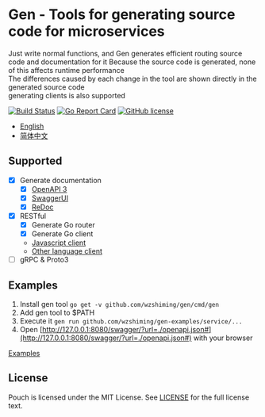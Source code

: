 # Gen - Tools for generating source code for microservices

Just write normal functions, and Gen generates efficient routing source code and documentation for it
Because the source code is generated, none of this affects runtime performance  
The differences caused by each change in the tool are shown directly in the generated source code  
generating clients is also supported  

[![Build Status](https://travis-ci.org/wzshiming/gen.svg?branch=master)](https://travis-ci.org/wzshiming/gen)
[![Go Report Card](https://goreportcard.com/badge/github.com/wzshiming/gen)](https://goreportcard.com/report/github.com/wzshiming/gen)
[![GitHub license](https://img.shields.io/github/license/wzshiming/gen.svg)](https://github.com/wzshiming/gen/blob/master/LICENSE)

- [English](https://github.com/wzshiming/gen/blob/master/README.md)
- [简体中文](https://github.com/wzshiming/gen/blob/master/README_cn.md)

## Supported

- [X] Generate documentation
  - [X] [OpenAPI 3](https://github.com/OAI/OpenAPI-Style-Guide)
  - [X] [SwaggerUI](https://github.com/swagger-api/swagger-ui)
  - [X] [ReDoc](https://github.com/Rebilly/ReDoc)
- [X] RESTful
  - [X] Generate Go router
  - [X] Generate Go client
  - [Javascript client](https://github.com/swagger-api/swagger-js)
  - [Other language client](https://github.com/swagger-api/swagger-codegen/tree/3.0.0)
- [ ] gRPC & Proto3

## Examples

1. Install gen tool `go get -v github.com/wzshiming/gen/cmd/gen`
2. Add gen tool to $PATH
3. Execute it `gen run github.com/wzshiming/gen-examples/service/...`
4. Open [http://127.0.0.1:8080/swagger/?url=./openapi.json#](http://127.0.0.1:8080/swagger/?url=./openapi.json#) with your browser

[Examples](https://github.com/wzshiming/gen-examples/)  

## License

Pouch is licensed under the MIT License. See [LICENSE](https://github.com/wzshiming/gen/blob/master/LICENSE) for the full license text.
